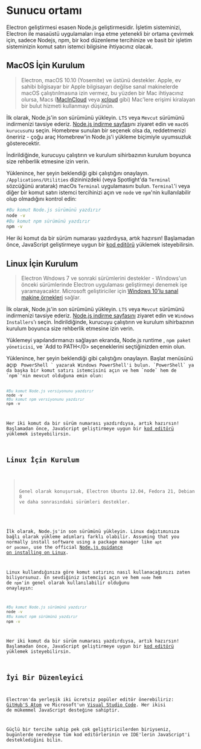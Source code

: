 # Sunucu ortamı

Electron geliştirmesi esasen Node.js geliştirmesidir. İşletim sisteminizi, Electron ile masaüstü uygulamaları inşa etme yetenekli bir ortama çevirmek için, sadece Nodejs, npm, bir kod düzenleme tercihinize ve basit bir işletim sisteminizin komut satırı istemci bilgisine ihtiyacınız olacak.

## MacOS İçin Kurulum

> Electron, macOS 10.10 (Yosemite) ve üstünü destekler. Apple, ev sahibi bilgisayar bir Apple bilgisayarı değilse sanal makinelerde macOS çalıştırılmasına izin vermez, bu yüzden bir Mac ihtiyacınız olursa, Macs ([MacInCloud][macincloud] veya [xcloud](https://xcloud.me) gibi) Mac'lere erişimi kiralayan bir bulut hizmeti kullanmayı düşünün.

İlk olarak, Node.js'in son sürümünü yükleyin. `LTS` veya `Mevcut` sürümünü indirmenizi tavsiye ederiz. [Node.js indirme sayfas][node-download]ını ziyaret edin ve `macOS kurucusu`nu seçin. Homebrew sunulan bir seçenek olsa da, reddetmenizi öneririz - çoğu araç Homebrew'in Node.js'i yükleme biçimiyle uyumsuzluk gösterecektir.

İndirildiğinde, kurucuyu çalıştırın ve kurulum sihirbazının kurulum boyunca size rehberlik etmesine izin verin.

Yüklenince, her şeyin beklendiği gibi çalıştığını onaylayın. `/Applications/Utilities` dizininizdeki (veya Spotlight'da `Terminal` sözcüğünü aratarak) macOs `Terminal` uygulamasını bulun. `Terminal`'i veya diğer bir komut satırı istemci tercihinizi açın ve `node` ve `npm`'nin kullanılabilir olup olmadığını kontrol edin:

```sh
#Bu komut Node.js sürümünü yazdırır 
node -v
#Bu komut npm sürümünü yazdırır 
npm -v
```

Her iki komut da bir sürüm numarası yazdırdıysa, artık hazırsın! Başlamadan önce, JavaScript geliştirmeye uygun bir [kod editörü](#a-good-editor) yüklemek isteyebilirsin.

## Linux İçin Kurulum

> Electron Wndows 7 ve sonraki sürümlerini destekler - Windows'un önceki sürümlerinde Electron uygulaması geliştirmeyi denemek işe yaramayacaktır. Microsoft geliştiriciler için [Windows 10'lu sanal makine örnekleri][windows-vm] sağlar.

İlk olarak, Node.js'in son sürümünü yükleyin. `LTS` veya `Mevcut` sürümünü indirmenizi tavsiye ederiz. [Node.js indirme sayfasını][node-download] ziyaret edin ve `Windows Installers`'ı seçin. İndirildiğinde, kurucuyu çalıştırın ve kurulum sihirbazının kurulum boyunca size rehberlik etmesine izin verin.

Yüklemeyi yapılandırmanızı sağlayan ekranda, </code>Node.js runtime </code>, `npm paket yöneticisi`, ve `Add to PATH</0>
seçeneklerini seçtiğinizden emin olun.</p>

<p spaces-before="0">Yüklenince, her şeyin beklendiği gibi çalıştığını onaylayın. Başlat menüsünü açıp <code> PowerShell ` yazarak Windows PowerShell'i bulun. `PowerShell` ya da başka bir komut satırı istemcisini açın ve hem `node` hem de `npm`'nin mevcut olduğuna emin olun:

```powershell
#Bu komut Node.js versiyonunu yazdırır  
node -v
#Bu komut npm versiyonunu yazdırır 
npm -v
```

Her iki komut da bir sürüm numarası yazdırdıysa, artık hazırsın! Başlamadan önce, JavaScript geliştirmeye uygun bir [kod editörü](#a-good-editor) yüklemek isteyebilirsin.

## Linux İçin Kurulum

> Genel olarak konuşursak, Electron Ubuntu 12.04, Fedora 21, Debian 8 ve daha sonrasındaki sürümleri destekler.

İlk olarak, Node.js'in son sürümünü yükleyin. Linux dağıtımınıza bağlı olarak yükleme adımları farklı olabilir. Assuming that you normally install software using a package manager like `apt` or `pacman`, use the official [Node.js guidance on installing on Linux][node-package].

Linux kullandığınıza göre komut satırını nasıl kullanacağınızı zaten biliyorsunuz. En sevdiğiniz istemciyi açın ve hem `node` hem de `npm`'in genel olarak kullanılabilir olduğunu onaylayın:

```sh
#Bu komut Node.js sürümünü yazdırır 
node -v
#Bu komut npm sürümünü yazdırır 
npm -v
```

Her iki komut da bir sürüm numarası yazdırdıysa, artık hazırsın! Başlamadan önce, JavaScript geliştirmeye uygun bir [kod editörü](#a-good-editor) yüklemek isteyebilirsin.

## İyi Bir Düzenleyici

Electron'da yerleşik iki ücretsiz popüler editör önerebiliriz: [GitHub'S Atom][atom] ve Microsoft'un [Visual Studio Code][code]. Her ikisi de mükemmel JavaScript desteğine sahiptir.

Güçlü bir tercihe sahip pek çok geliştiricilerden biriyseniz, bugünlerde neredeyse tüm kod editörlerinin ve IDE'lerin JavaScript'i desteklediğini bilin.

[macincloud]: https://www.macincloud.com/
[node-download]: https://nodejs.org/en/download/
[node-download]: https://nodejs.org/en/download/
[node-package]: https://nodejs.org/en/download/package-manager/
[atom]: https://atom.io/
[code]: https://code.visualstudio.com/
[windows-vm]: https://developer.microsoft.com/en-us/windows/downloads/virtual-machines
